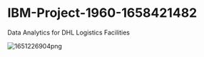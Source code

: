 # IBM-Project-1960-1658421482
Data Analytics for DHL Logistics Facilities


![1651226904png](https://user-images.githubusercontent.com/53286745/197946718-71d3e8c2-4395-4225-b50b-4f0316b92e7e.jpg)

